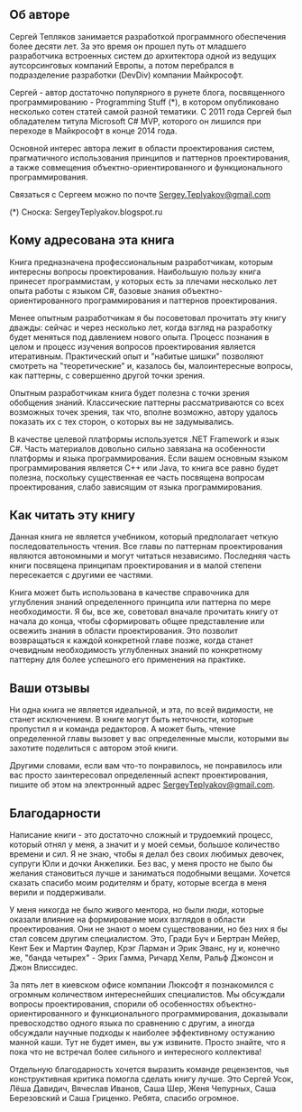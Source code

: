## Об авторе
Сергей Тепляков занимается разработкой программного обеспечения более десяти лет. За это время он прошел путь от младшего разработчика встроенных систем до архитектора одной из ведущих аутсорсинговых компаний Европы, а потом перебрался в подразделение разработки (DevDiv) компании Майкрософт.

Сергей - автор достаточно популярного в рунете блога, посвященного программированию - Programming Stuff (*), в котором опубликовано несколько сотен статей самой разной тематики. С 2011 года Сергей был обладателем титула Microsoft C# MVP, которого он лишился при переходе в Майкрософт в конце 2014 года.

Основной интерес автора лежит в области проектирования систем, прагматичного использования принципов и паттернов проектирования, а также совмещения объектно-ориентированного и функционального программирования.

Связаться с Сергеем можно по почте Sergey.Teplyakov@gmail.com

(*) Сноска: SergeyTeplyakov.blogspot.ru

## Кому адресована эта книга
Книга предназначена профессиональным разработчикам, которым интересны вопросы проектирования. Наибольшую пользу книга принесет программистам, у которых есть за плечами несколько лет опыта работы с языком C#, базовые знания объектно-ориентированного программирования и паттернов проектирования.

Менее опытным разработчикам я бы посоветовал прочитать эту книгу дважды: сейчас и через несколько лет, когда взгляд на разработку будет меняться под давлением нового опыта. Процесс познания в целом и процесс изучения вопросов проектирования является итеративным. Практический опыт и "набитые шишки" позволяют смотреть на "теоретические" и, казалось бы, малоинтересные вопросы, как паттерны, с совершенно другой точки зрения.

Опытным разработчикам книга будет полезна с точки зрения обобщения знаний. Классические паттерны рассматриваются со всех возможных точек зрения, так что, вполне возможно, автору удалось показать их с тех сторон, о которых вы не задумывались.

В качестве целевой платформы используется .NET Framework и язык C#. Часть материалов довольно сильно завязана на особенности платформы и языка программирования. Если вашем основным языком программирования является C++ или Java, то книга все равно будет полезна, поскольку существенная ее часть посвящена вопросам проектирования, слабо зависящим от языка программирования.

## Как читать эту книгу

Данная книга не является учебником, который предполагает четкую последовательность чтения. Все главы по паттернам проектирования являются автономными и могут читаться независимо. Последняя часть книги посвящена принципам проектирования и в малой степени пересекается с другими ее частями.

Книга может быть использована в качестве справочника для углубления знаний определенного принципа или паттерна по мере необходимости. Я бы, все же, советовал вначале прочитать книгу от начала до конца, чтобы сформировать общее представление или освежить знания в области проектирования. Это позволит возвращаться к каждой конкретной главе позже, когда станет очевидным необходимость углубленных знаний по конкретному паттерну для более успешного его применения на практике.

## Ваши отзывы
Ни одна книга не является идеальной, и эта, по всей видимости, не станет исключением. В книге могут быть неточности, которые пропустил я и команда редакторов. А может быть, чтение определенной главы вызовет у вас определенные мысли, которыми вы захотите поделиться с автором этой книги.

Другими словами, если вам что-то понравилось, не понравилось или вас просто заинтересовал определенный аспект проектирования, пишите об этом на электронный адрес SergeyTeplyakov@gmail.com.

## Благодарности
Написание книги - это достаточно сложный и трудоемкий процесс, который отнял у меня, а значит и у моей семьи, большое количество времени и сил. Я не знаю, чтобы я делал без своих любимых девочек, супруги Юли и дочки Анжелики. Без вас, у меня просто не было бы желания становиться лучше и заниматься подобными вещами. Хочется сказать спасибо моим родителям и брату, которые всегда в меня верили и поддерживали.

У меня никогда не было живого ментора, но были люди, которые оказали влияние на формирование моих взглядов в области проектирования. Они не знают о моем существовании, но без них я бы стал совсем другим специалистом. Это, Гради Буч и Бертран Мейер, Кент Бек и Мартин Фаулер, Крэг Ларман и Эрик Эванс, ну и, конечно же, "банда четырех" - Эрих Гамма, Ричард Хелм, Ральф Джонсон и Джон Влиссидес.

За пять лет в киевском офисе компании Люксофт я познакомился с огромным количеством интереснейших специалистов. Мы обсуждали вопросы проектирования, спорили об особенностях объектно-ориентированного и функционального программирования, доказывали превосходство одного языка по сравнению с другим, а иногда обсуждали научные подходы к наиболее эффективному остужанию манной каши. Тут не будет имен, вы уж извините. Просто знайте, что я пока что не встречал более сильного и интересного коллектива!

Отдельную благодарность хочется выразить команде рецензентов, чья конструктивная критика помогла сделать книгу лучше. Это Сергей Усок, Лёша Давидич, Вячеслав Иванов, Саша Шер, Женя Чепурных, Саша Березовский и Саша Гриценко. Ребята, спасибо огромное.